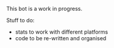 This bot is a work in progress.

Stuff to do:
 - stats to work with different platforms
 - code to be re-written and organised
 